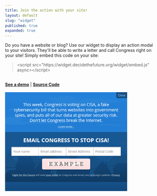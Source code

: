 ```yaml
---
title: Join the action with your site!
layout: default
slug: "widget"
published: true
expanded: true
---
```

Do you have a website or blog? Use our widget to display an action modal to your
visitors. They'll be able to write a letter and call Congress right on your site!
Simply embed this code on your site:
<blockquote>&lt;script src="https://widget.decidethefuture.org/widget/embed.js" async&gt;&lt;/script&gt;</blockquote>
<br/>
<a href="https://widget.decidethefuture.org/demo.html" target="_blank"><strong>See a demo</strong></a>
|
<a href="https://github.com/fightforthefuture/cisa-widget" target="_blank"><strong>Source Code</strong></a>
<br/>
<br/>
<a href="https://widget.decidethefuture.org/demo.html" target="_blank"><img src="/images/widget.png" style="max-width: 80%; height: auto;"></a>
